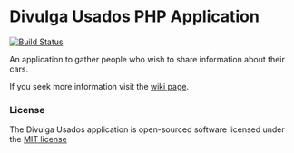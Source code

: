 # Divulga Usados PHP Application

[![Build Status](https://travis-ci.org/murilocosta/divulgausados.svg?branch=master)](https://travis-ci.org/murilocosta/divulgausados)

An application to gather people who wish to share information about their cars.

If you seek more information visit the [wiki page](https://github.com/murilocosta/divulgausados/wiki).

### License

The Divulga Usados application is open-sourced software licensed under the [MIT license](http://opensource.org/licenses/MIT)
